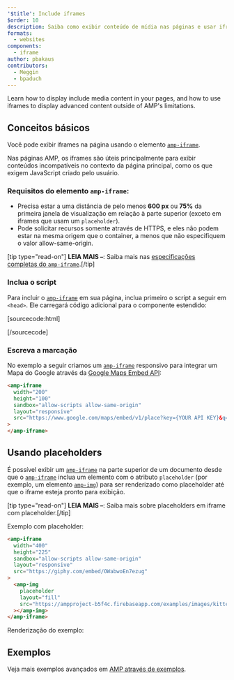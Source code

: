 ```yaml
---
'$title': Include iframes
$order: 10
description: Saiba como exibir conteúdo de mídia nas páginas e usar iframes para mostrar conteúdo avançado e superar as limitações do AMP.
formats:
  - websites
components:
  - iframe
author: pbakaus
contributors:
  - Meggin
  - bpaduch
---
```


Learn how to display include media content in your pages, and how to use iframes to display advanced content outside of AMP's limitations.

## Conceitos básicos

Você pode exibir iframes na página usando o elemento [`amp-iframe`](../../../../documentation/components/reference/amp-iframe.md).

Nas páginas AMP, os iframes são úteis principalmente para exibir conteúdos incompatíveis no contexto da página principal, como os que exigem JavaScript criado pelo usuário.

### Requisitos do elemento `amp-iframe`:

- Precisa estar a uma distância de pelo menos **600 px** ou **75%** da primeira janela de visualização em relação à parte superior (exceto em iframes que usam um <a><code>placeholder</code></a>).
- Pode solicitar recursos somente através de HTTPS, e eles não podem estar na mesma origem que o container, a menos que não especifiquem o valor allow-same-origin.

[tip type="read-on"] <strong>LEIA MAIS –</strong>: Saiba mais nas [especificações completas do `amp-iframe`](../../../../documentation/components/reference/amp-iframe.md).[/tip]

### Inclua o script

Para incluir o [`amp-iframe`](../../../../documentation/components/reference/amp-iframe.md) em sua página, inclua primeiro o script a seguir em `<head>`. Ele carregará código adicional para o componente estendido:

[sourcecode:html]

<script async custom-element="amp-iframe"
  src="https://ampjs.org/v0/amp-iframe-0.1.js"></script>

[/sourcecode]

### Escreva a marcação

No exemplo a seguir criamos um [`amp-iframe`](../../../../documentation/components/reference/amp-iframe.md) responsivo para integrar um Mapa do Google através da [Google Maps Embed API](https://developers.google.com/maps/documentation/embed/guide):

```html
<amp-iframe
  width="200"
  height="100"
  sandbox="allow-scripts allow-same-origin"
  layout="responsive"
  src="https://www.google.com/maps/embed/v1/place?key={YOUR API KEY}&q=europe"
>
</amp-iframe>
```

## Usando placeholders <a name="using-placeholders"></a>

É possível exibir um [`amp-iframe`](../../../../documentation/components/reference/amp-iframe.md) na parte superior de um documento desde que o [`amp-iframe`](../../../../documentation/components/reference/amp-iframe.md) inclua um elemento com o atributo `placeholder` (por exemplo, um elemento [`amp-img`](../../../../documentation/components/reference/amp-img.md)) para ser renderizado como placeholder até que o iframe esteja pronto para exibição.

[tip type="read-on"] <strong>LEIA MAIS –</strong>: Saiba mais sobre placeholders em <a>iframe com placeholder</a>.[/tip]

Exemplo com placeholder:

```html
<amp-iframe
  width="400"
  height="225"
  sandbox="allow-scripts allow-same-origin"
  layout="responsive"
  src="https://giphy.com/embed/OWabwoEn7ezug"
>
  <amp-img
    placeholder
    layout="fill"
    src="https://ampproject-b5f4c.firebaseapp.com/examples/images/kittens-biting.jpg"
  ></amp-img>
</amp-iframe>
```

Renderização do exemplo:

<amp-iframe width="400" height="225" sandbox="allow-scripts allow-same-origin" layout="responsive" src="https://giphy.com/embed/OWabwoEn7ezug"><amp-img placeholder layout="fill" src="https://ampproject-b5f4c.firebaseapp.com/examples/images/kittens-biting.jpg"></amp-img></amp-iframe>

## Exemplos

Veja mais exemplos avançados em [AMP através de exemplos](../../../../documentation/examples/documentation/amp-iframe.html).

